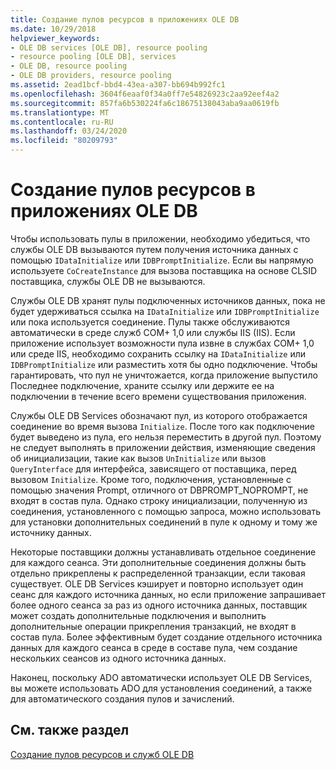 ```yaml
---
title: Создание пулов ресурсов в приложениях OLE DB
ms.date: 10/29/2018
helpviewer_keywords:
- OLE DB services [OLE DB], resource pooling
- resource pooling [OLE DB], services
- OLE DB, resource pooling
- OLE DB providers, resource pooling
ms.assetid: 2ead1bcf-bbd4-43ea-a307-bb694b992fc1
ms.openlocfilehash: 3604f6eaaf0f34a0ff7e54826923c2aa92eef4a2
ms.sourcegitcommit: 857fa6b530224fa6c18675138043aba9aa0619fb
ms.translationtype: MT
ms.contentlocale: ru-RU
ms.lasthandoff: 03/24/2020
ms.locfileid: "80209793"
---
```

# <a name="resource-pooling-in-your-ole-db-application"></a>Создание пулов ресурсов в приложениях OLE DB

Чтобы использовать пулы в приложении, необходимо убедиться, что службы OLE DB вызываются путем получения источника данных с помощью `IDataInitialize` или `IDBPromptInitialize`. Если вы напрямую используете `CoCreateInstance` для вызова поставщика на основе CLSID поставщика, службы OLE DB не вызываются.

Службы OLE DB хранят пулы подключенных источников данных, пока не будет удерживаться ссылка на `IDataInitialize` или `IDBPromptInitialize` или пока используется соединение. Пулы также обслуживаются автоматически в среде служб COM+ 1,0 или службы IIS (IIS). Если приложение использует возможности пула извне в службах COM+ 1,0 или среде IIS, необходимо сохранить ссылку на `IDataInitialize` или `IDBPromptInitialize` или разместить хотя бы одно подключение. Чтобы гарантировать, что пул не уничтожается, когда приложение выпустило Последнее подключение, храните ссылку или держите ее на подключении в течение всего времени существования приложения.

Службы OLE DB Services обозначают пул, из которого отображается соединение во время вызова `Initialize`. После того как подключение будет выведено из пула, его нельзя переместить в другой пул. Поэтому не следует выполнять в приложении действия, изменяющие сведения об инициализации, такие как вызов `UnInitialize` или вызов `QueryInterface` для интерфейса, зависящего от поставщика, перед вызовом `Initialize`. Кроме того, подключения, установленные с помощью значения Prompt, отличного от DBPROMPT_NOPROMPT, не входят в состав пула. Однако строку инициализации, полученную из соединения, установленного с помощью запроса, можно использовать для установки дополнительных соединений в пуле к одному и тому же источнику данных.

Некоторые поставщики должны устанавливать отдельное соединение для каждого сеанса. Эти дополнительные соединения должны быть отдельно прикреплены к распределенной транзакции, если таковая существует. OLE DB Services кэширует и повторно использует один сеанс для каждого источника данных, но если приложение запрашивает более одного сеанса за раз из одного источника данных, поставщик может создать дополнительные подключения и выполнить дополнительные операции прикрепления транзакций, не входят в состав пула. Более эффективным будет создание отдельного источника данных для каждого сеанса в среде в составе пула, чем создание нескольких сеансов из одного источника данных.

Наконец, поскольку ADO автоматически использует OLE DB Services, вы можете использовать ADO для установления соединений, а также для автоматического создания пулов и зачислений.

## <a name="see-also"></a>См. также раздел

[Создание пулов ресурсов и служб OLE DB](../../data/oledb/ole-db-resource-pooling-and-services.md)
